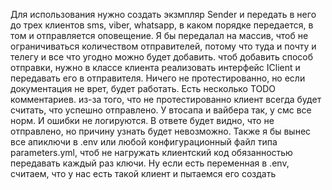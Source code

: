 Для использования нужно создать экзмпляр Sender и передать в него до трех клиентов sms, viber, whatsapp, в каком порядке передается, в том и отправляется оповещение. Я бы передалал на массив, чтоб не ограничиваться количеством отправителей, потому что туда и почту и телегу и все что угодно можно будет добавить. чтоб добавить способ отправки, нужно в классе клиента реализовать интерфейс IClient и передавать его в отправителя. Ничего не протестированно, но если документация не врет, будет работать. Есть несколько TODO комментариев. из-за того, что не протестированно клиент всегда будет считать, что успешно отправлено. У втосапа и вайбера так, у смс все норм. И ошибки не логируются. В ответе будет видно, что не отправлено, но причину узнать будет невозможно. Также я бы вынес все апиключи в .env или любой конфигурационный файл типа parameters.yml, чтоб не нагружать клиентский код обязанностью передавать каждый раз ключи. Ну если есть переменная в .env, считаем, что у нас есть такой клиент и пытаемся его создать
